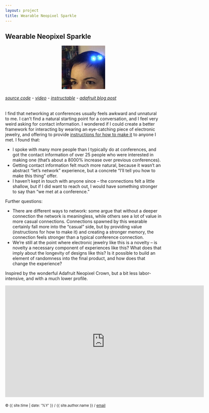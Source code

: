 ```yaml
---
layout: project
title: Wearable Neopixel Sparkle
---
```


<style>
img { max-width: 500px; }
</style>

## Wearable Neopixel Sparkle

<style>
img { display: inline; }
img#neopixel-sparkle { width: 10em; }
img.proj { display: block; margin: auto; }
</style>

<img id="neopixel-sparkle" class="proj" src="/src/img/wearable-sparkle.jpg">


###### [source code][github] - [video][video] - [instructable][instructable] - [adafruit blog post][adafruit-neopixel]


I find that networking at conferences usually feels awkward and unnatural to me. I can’t find a natural starting point for a conversation, and I feel very weird asking for contact information. I wondered if I could create a better framework for interacting by wearing an eye-catching piece of electronic jewelry, and offering to provide [instructions for how to make it][instructable] to anyone I met. I found that:

- I spoke with many more people than I typically do at conferences, and got the contact information of over 25 people who were interested in making one (that’s about a 8000% increase over previous conferences).
- Getting contact information felt much more natural, because it wasn’t an abstract “let’s network” experience, but a concrete “I’ll tell you how to make this thing” offer.
- I haven’t kept in touch with anyone since – the connections felt a little shallow, but if I did want to reach out, I would have something stronger to say than “we met at a conference.”


Further questions:

- There are different ways to network: some argue that without a deeper connection the network is meaningless, while others see a lot of value in more casual connections. Connections spawned by this wearable certainly fall more into the “casual” side, but by providing value (instructions for how to make it) and creating a stronger memory, the connection feels stronger than a typical conference connection.
- We’re still at the point where electronic jewelry like this is a novelty – is novelty a necessary component of experiences like this? What does that imply about the longevity of designs like this? Is it possible to build an element of randomness into the final product, and how does that change the experience?

Inspired by the wonderful Adafruit Neopixel Crown, but a bit less labor-intensive, and with a much lower profile.


<center>
<iframe width="640" height="360" src="https://www.youtube.com/embed/iLoJX2KLo94" frameborder="0" allowfullscreen></iframe>
</center>

<small> &copy; {{ site.time | date: '%Y' }} / {{ site.author.name }} /
[email][mail]</small>

[mail]:mailto:molecule@berkeley.edu
[github]:https://github.com/molecule/neopixelplasma
[video]:https://www.youtube.com/watch?v=iLoJX2KLo94
[instructable]:http://www.instructables.com/id/Wearable-Neopixel-Sparkle/
[adafruit-neopixel]:https://blog.adafruit.com/2015/10/28/neopixels-for-fauxhawks-and-other-hair-fun-wearablewednesday/


